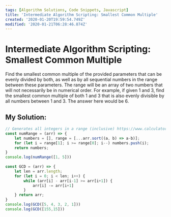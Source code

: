 ```yaml
---
tags: [Algorithm Solutions, Code Snippets, Javascript]
title: 'Intermediate Algorithm Scripting: Smallest Common Multiple'
created: '2020-01-20T19:59:54.749Z'
modified: '2020-01-21T06:28:46.874Z'
---
```


Intermediate Algorithm Scripting: Smallest Common Multiple
==========================================================

Find the smallest common multiple of the provided parameters that can be evenly divided by both, 
as well as by all sequential numbers in the range between these parameters. 
The range will be an array of two numbers that will not necessarily be in numerical order.
For example, if given 1 and 3, find the smallest common multiple of both 1 and 3 that is 
also evenly divisible by all numbers between 1 and 3. 
The answer here would be 6.

My Solution:
------------
``` javascript
// Generates all integers in a range (inclusive) https://www.calculator.net/lcm-calculator.html & https://www.calculator.net/gcf-calculator.html
const numRange = (arr) => {
    let numbers = [], range = [...arr.sort((a, b) => a-b)];
    for (let i = range[1]; i >= range[0]; i--) numbers.push(i);
    return numbers;
}
console.log(numRange([1, 5]))
 
const GCD = (arr) => {
    let len = arr.length;
    for (let i = 0; i < len; i++) {
        while (arr[i] - arr[i-1] >= arr[i+1]) {
            arr[i] -= arr[i+1]
        }
    } return arr;
}
console.log(GCD([5, 4, 3, 2, 1]))
console.log(GCD([155,15]))
```

